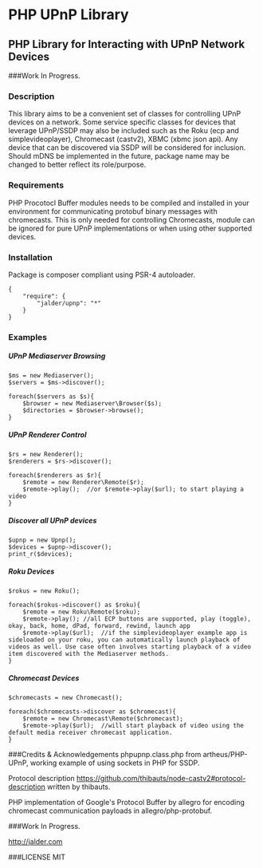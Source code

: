 PHP UPnP Library
================
PHP Library for Interacting with UPnP Network Devices
-----------------------------------------------------

###Work In Progress.

### Description
This library aims to be a convenient set of classes for controlling UPnP devices on a network. Some service specific classes for devices that leverage UPnP/SSDP may also be included such as the Roku (ecp and simplevideoplayer), Chromecast (castv2), XBMC (xbmc json api).  Any device that can be discovered via SSDP will be considered for inclusion.  Should mDNS be implemented in the future, package name may be changed to better reflect its role/purpose.

### Requirements
PHP Procotocl Buffer modules needs to be compiled and installed in your environment for communicating protobuf binary messages with chromecasts.  This is only needed for controlling Chromecasts, module can be ignored for pure UPnP implementations or when using other supported devices.

### Installation
Package is composer compliant using PSR-4 autoloader.

```
{
    "require": {
        "jalder/upnp": "*"
    }
}
```

### Examples

##### UPnP Mediaserver Browsing

```
$ms = new Mediaserver();
$servers = $ms->discover();

foreach($servers as $s){
    $browser = new Mediaserver\Browser($s);
    $directories = $browser->browse();
}

```
##### UPnP Renderer Control

```
$rs = new Renderer();
$renderers = $rs->discover();

foreach($renderers as $r){
    $remote = new Renderer\Remote($r);
    $remote->play();  //or $remote->play($url); to start playing a video
}

```
##### Discover all UPnP devices

```
$upnp = new Upnp();
$devices = $upnp->discover();
print_r($devices);

```
##### Roku Devices

```
$rokus = new Roku();

foreach($rokus->discover() as $roku){
    $remote = new Roku\Remote($roku);
    $remote->play(); //all ECP buttons are supported, play (toggle), okay, back, home, dPad, forward, rewind, launch app
    $remote->play($url);  //if the simplevideoplayer example app is sideloaded on your roku, you can automatically launch playback of videos as well. Use case often involves starting playback of a video item discovered with the Mediaserver methods.
}

```
##### Chromecast Devices

```
$chromecasts = new Chromecast();

foreach($chromecasts->discover as $chromecast){
    $remote = new Chromecast\Remote($chromecast);
    $remote->play($url);  //will start playback of video using the default media receiver chromecast application.
}

```

###Credits & Acknowledgements
phpupnp.class.php from artheus/PHP-UPnP, working example of using sockets in PHP for SSDP.

Protocol description https://github.com/thibauts/node-castv2#protocol-description written by thibauts.

PHP implementation of Google's Protocol Buffer by allegro for encoding chromecast communication payloads in allegro/php-protobuf.

###Work In Progress.

http://jalder.com

###LICENSE 
MIT
